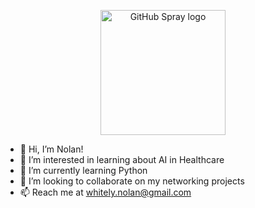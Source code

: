 <p align="center">
	<img src="https://i.imgur.com/nPZyGNo.gif" height="200" width="200" alt="GitHub Spray logo"/>

  
- 👋 Hi, I’m Nolan!
- 👀 I’m interested in learning about AI in Healthcare
- 🌱 I’m currently learning Python
- 💞️ I’m looking to collaborate on my networking projects
- 📫 Reach me at whitely.nolan@gmail.com

<!---
NWhitely/NWhitely is a ✨ special ✨ repository because its `README.md` (this file) appears on your GitHub profile.
You can click the Preview link to take a look at your changes.
--->
